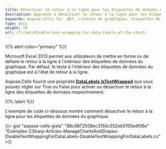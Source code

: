 ```yaml
---
title: Désactiver le retour à la ligne pour les étiquettes de données du graphique
description: Apprenez à désactiver le retour à la ligne pour les étiquettes de données dans les graphiques en utilisant Aspose.Cells for .NET. Notre guide vous montrera comment éviter que les étiquettes longues ne se chevauchent et fournira des affichages de graphique plus lisibles et clairs.
keywords: Aspose.Cells for .NET, création de graphiques, étiquettes de données, retour à la ligne, chevauchement, lisibilité, affichages.
type: docs
weight: 70
url: /fr/net/disable-text-wrapping-for-data-labels-of-the-chart/
---
```


{{% alert color="primary" %}}

Microsoft Excel 2013 permet aux utilisateurs de mettre en forme ou de défaire le retour à la ligne à l'intérieur des étiquettes de données du graphique. Par défaut, le texte à l'intérieur des étiquettes de données du graphique est à l'état de retour à la ligne.

Aspose.Cells fournit une propriété [**DataLabels.IsTextWrapped**](https://reference.aspose.com/cells/net/aspose.cells.charts/datalabels/properties/istextwrapped) que vous pouvez régler sur True ou False pour activer ou désactiver le retour à la ligne des étiquettes de données respectivement.

{{% /alert %}}

L'exemple de code ci-dessous montre comment désactiver le retour à la ligne pour les étiquettes de données du graphique.

{{< gist "aspose-cells-gists" "88c9872508ec3150c552eb5155edf06e" "Examples-CSharp-Articles-ManageChartsAndShapes-DisableTextWrappingForDataLabels-DisableTextWrappingForDataLabels.cs" >}}
